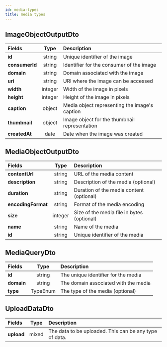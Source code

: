 ```yaml
---
id: media-types
title: media types
---
```


## ImageObjectOutputDto

| Fields         |  Type   | Description                                   |
| :------------- | :-----: | :-------------------------------------------- |
| **id**         | string  | Unique identifier of the image                |
| **consumerId** | string  | Identifier for the consumer of the image      |
| **domain**     | string  | Domain associated with the image              |
| **uri**        | string  | URI where the image can be accessed           |
| **width**      | integer | Width of the image in pixels                  |
| **height**     | integer | Height of the image in pixels                 |
| **caption**    | object  | Media object representing the image's caption |
| **thumbnail**  | object  | Image object for the thumbnail representation |
| **createdAt**  |  date   | Date when the image was created               |

## MediaObjectOutputDto

| Fields             |  Type   | Description                                |
| :----------------- | :-----: | :----------------------------------------- |
| **contentUrl**     | string  | URL of the media content                   |
| **description**    | string  | Description of the media (optional)        |
| **duration**       | string  | Duration of the media content (optional)   |
| **encodingFormat** | string  | Format of the media encoding               |
| **size**           | integer | Size of the media file in bytes (optional) |
| **name**           | string  | Name of the media                          |
| **id**             | string  | Unique identifier of the media             |

## MediaQueryDto

| Fields     |   Type   | Description                          |
| :--------- | :------: | :----------------------------------- |
| **id**     |  string  | The unique identifier for the media  |
| **domain** |  string  | The domain associated with the media |
| **type**   | TypeEnum | The type of the media (optional)     |

## UploadDataDto

| Fields     | Type  | Description                                            |
| :--------- | :---: | :----------------------------------------------------- |
| **upload** | mixed | The data to be uploaded. This can be any type of data. |
